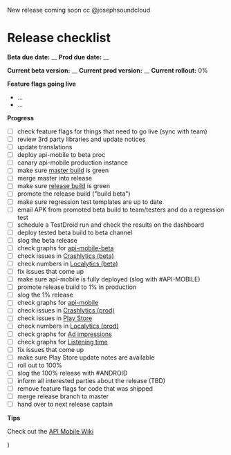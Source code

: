 New release coming soon cc @josephsoundcloud  

# Release checklist

**Beta due date:** __
**Prod due date:** __

**Current beta version:** __
**Current prod version:** __
**Current rollout:** 0%

**Feature flags going live**

- ...
- ...

**Progress**

- [ ] check feature flags for things that need to go live (sync with team)
- [ ] review 3rd party libraries and update notices
- [ ] update translations
- [ ] deploy api-mobile to beta proc
- [ ] canary api-mobile production instance
- [ ] make sure [master build](http://ci.mobile.s-cloud.net:8080/view/android/job/soundcloud_android_integration_tests/) is green
- [ ] merge master into release
- [ ] make sure [release build](http://ci.mobile.s-cloud.net:8080/view/android/job/soundcloud_android_release/) is green
- [ ] promote the release build ("build beta")
- [ ] make sure regression test templates are up to date
- [ ] email APK from promoted beta build to team/testers and do a regression test
- [ ] schedule a TestDroid run and check the results on the dashboard
- [ ] deploy tested beta build to beta channel
- [ ] slog the beta release
- [ ] check graphs for [api-mobile-beta](http://promdash.int.s-cloud.net/api-mobile-beta)
- [ ] check issues in [Crashlytics (beta)](https://www.crashlytics.com/soundcloudandroid/android/apps/com.soundcloud.android)
- [ ] check numbers in [Localytics (beta)](https://dashboard.localytics.com/interact?org_id=127#/?app_id=8fecc6a72fcb74ddc76e2ac-02fa3b92-08f2-11e3-120d-004a77f8b47f)
- [ ] fix issues that come up
- [ ] make sure api-mobile is fully deployed (slog with #API-MOBILE)
- [ ] promote release build to 1% in production
- [ ] slog the 1% release
- [ ] check graphs for [api-mobile](http://promdash.int.s-cloud.net/api-mobile)
- [ ] check issues in [Crashlytics (prod)](https://www.crashlytics.com/soundcloudandroid/android/apps/com.soundcloud.android)
- [ ] check issues in [Play Store](https://play.google.com/apps/publish/?dev_acc=04754990293619832077#ErrorClusterListPlace:p=com.soundcloud.android&lr=LAST_24_HRS)
- [ ] check numbers in [Localytics (prod)](https://dashboard.localytics.com/interact?org_id=127#/?app_id=182e977569f7648ada7d3b0-7806ed4c-0a4a-11e3-8dbf-005cf8cbabd8)
- [ ] check graphs for [Ad impressions](http://promdash.int.s-cloud.net/ads-on-android)
- [ ] check graphs for [Listening time](http://graphite.int.s-cloud.net/dashboard/#Audio)
- [ ] fix issues that come up
- [ ] make sure Play Store update notes are available
- [ ] roll out to 100%
- [ ] slog the 100% release with #ANDROID
- [ ] inform all interested parties about the release (TBD)
- [ ] remove feature flags for code that was shipped
- [ ] merge release branch to master
- [ ] hand over to next release captain

**Tips**

Check out the [API Mobile Wiki](https://github.com/soundcloud/api-mobile/wiki/Operating-api-mobile)

)
